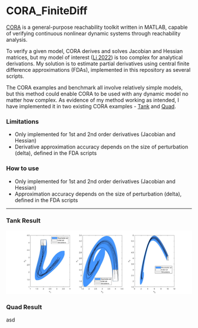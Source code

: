 # CORA_FiniteDiff

[CORA](https://github.com/TUMcps/CORA) is a general-purpose reachability toolkit written in MATLAB, capable of verifying continuous nonlinear dynamic systems through reachability analysis.

To verify a given model, CORA derives and solves Jacobian and Hessian matrices, but my model of interest ([Li 2022](https://doi.org/10.1017/jfm.2022.89)) is too complex for analytical derivations. My solution is to estimate partial derivatives using central finite difference approximations (FDAs), implemented in this repository as several scripts.

The CORA examples and benchmark all involve relatively simple models, but this method could enable CORA to be used with any dynamic model no matter how complex. As evidence of my method working as intended, I have implemented it in two existing CORA examples - [Tank](https://github.com/TUMcps/CORA/blob/master/examples/contDynamics/nonlinearSys/example_nonlinear_reach_01_tank.m) and [Quad](https://github.com/TUMcps/CORA/blob/master/examples/contDynamics/neurNetContrSys/benchmark_neuralNet_reach_09_QUAD.m).

### Limitations

* Only implemented for 1st and 2nd order derivatives (Jacobian and Hessian)
* Derivative approximation accuracy depends on the size of perturbation (delta), defined in the FDA scripts

### How to use 

* Only implemented for 1st and 2nd order derivatives (Jacobian and Hessian)
* Approximation accuracy depends on the size of perturbation (delta), defined in the FDA scripts

<hr style="height: 1px;">

### Tank Result

<img src="https://github.com/ckessler2/CORA_FiniteDiff/blob/main/CORA_FiniteDiff_Tank.jpg">

### Quad Result

asd
